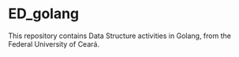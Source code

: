 # ED_golang
This repository contains Data Structure activities in Golang, from the Federal University of Ceará.
